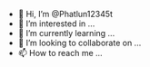 - 👋 Hi, I’m @Phatlun12345t
- 👀 I’m interested in ...
- 🌱 I’m currently learning ...
- 💞️ I’m looking to collaborate on ...
- 📫 How to reach me ...

<!---
Phatlun12345t/Phatlun12345t is a ✨ special ✨ repository because its `README.md` (this file) appears on your GitHub profile.
You can click the Preview link to take a look at your changes.
--->

